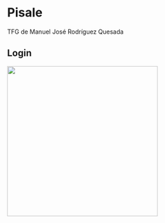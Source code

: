 # Pisale

TFG de Manuel José Rodríguez Quesada

## Login

<img src="https://user-images.githubusercontent.com/80096502/173249016-44d21eb0-d9dd-4daf-9151-ea9066b774d7.png" width=350>
